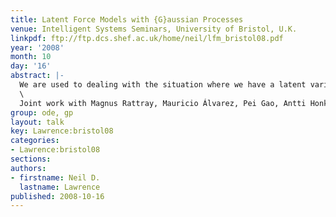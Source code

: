 ```yaml
---
title: Latent Force Models with {G}aussian Processes
venue: Intelligent Systems Seminars, University of Bristol, U.K.
linkpdf: ftp://ftp.dcs.shef.ac.uk/home/neil/lfm_bristol08.pdf
year: '2008'
month: 10
day: '16'
abstract: |-
  We are used to dealing with the situation where we have a latent variable. Often we assume this latent variable to be independently drawn from a distribution, e.g. probabilistic PCA or factor analysis. This simplification is often extended for temporal data where tractable Markovian independence assumptions are used (e.g. Kalman filters or hidden Markov models). In this talk we will consider the more general case where the latent variable is a forcing function in a differential equation model. We will firstly give a brief introduction to Gaussian processes, then we will show how for some simple ordinary differential equations the latent variable can be dealt with analytically for particular Gaussian process priors over the latent force. In this talk we will introduce the general framework, present results in systems biology.\
  \
  Joint work with Magnus Rattray, Mauricio Álvarez, Pei Gao, Antti Honkela, David Luengo, Guido Sanguinetti and Michalis K. Titsias.
group: ode, gp
layout: talk
key: Lawrence:bristol08
categories:
- Lawrence:bristol08
sections: 
authors:
- firstname: Neil D.
  lastname: Lawrence
published: 2008-10-16
---
```

